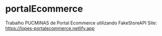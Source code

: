 # portalEcommerce
Trabalho PUCMINAS de Portal Ecommerce utilizando FakeStoreAPI
Site: https://lopes-portalecommerce.netlify.app
